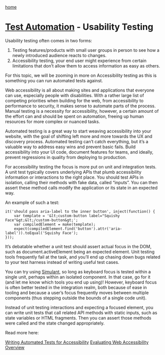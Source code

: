 [home](../README.md)
# [Test Automation](README.md) - Usability Testing


Usability testing often comes in two forms:

1. Testing features/products with small user groups in person to see how a newly introduced audience reacts to changes.
1. Accessibility testing, your end user might experience from certain limitations that don’t allow them to access information as easy as others.


For this topic, we will be zooming in more on Accessibility testing as this is something you can run automated tests against.

Web accessibility is all about making sites and applications that everyone can use, especially people with disabilities. With a rather large list of competing priorities when building for the web, from accessibility to performance to security, it makes sense to automate parts of the process. Manual testing is a necessity for accessibility, however, a certain amount of the effort can and should be spent on automation, freeing up human resources for more complex or nuanced tasks.

Automated testing is a great way to start weaving accessibility into your website, with the goal of shifting left more and more towards the UX and discovery process. Automated testing can’t catch everything, but it’s a valuable way to address easy wins and prevent basic fails. Build accessibility into your UI code, document features for teams, and ideally, prevent regressions in quality from deploying to production.

For accessibility testing the focus is more put on unit and integration tests. A unit test typically covers underlying APIs that plumb accessibility information or interactions to the right place. You should test APIs in isolation, calling their methods with fake data, called “inputs”. You can then assert these method calls modify the application or its state in an expected way.

An example of such a test:

```
it('should pass aria-label to the inner button', inject(function() {
    var template = '&lt;custom-button label="Squishy Face"&gt;&lt;/custom-button&gt;';
    var compiledElement = make(template);
    expect(compiledElement.find('button').attr('aria-label')).toEqual('Squishy Face');
}));
```

It’s debatable whether a unit test should assert actual focus in the DOM, such as document.activeElement being an expected element. Unit testing tools frequently fail at the task, and you’ll end up chasing down bugs related to your test harness instead of writing useful test cases.

You can try using [Simulant](https://www.npmjs.com/package/simulant), so long as keyboard focus is tested within a single unit, perhaps within an isolated component. In that case, go for it (and let me know which tools you end up using)! However, keyboard focus is often better tested in the integration realm, both because of ease in tooling and because a user’s focus frequently moves between multiple components (thus stepping outside the bounds of a single code unit).

Instead of unit testing interactions and expecting a focused element, you can write unit tests that call related API methods with static inputs, such as state variables or HTML fragments. Then you can assert those methods were called and the state changed appropriately.


Read more here:

[Writing Automated Tests for Accessibility](https://www.deque.com/blog/writing-automated-tests-accessibility/)
[Evaluating Web Accessibility Overview](https://www.w3.org/WAI/test-evaluate/)
